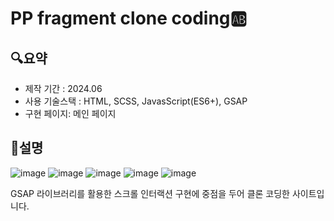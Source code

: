 # PP fragment clone coding🆎
## 🔍요약
* 제작 기간 : 2024.06
* 사용 기술스택 : HTML, SCSS, JavasScript(ES6+), GSAP
* 구현 페이지: 메인 페이지

## 📝설명
![image](https://github.com/Kimbangul/pp-fragment/assets/65225446/b298a2a3-4005-4d4c-8c37-48dc220209ed)
![image](https://github.com/Kimbangul/pp-fragment/assets/65225446/9338815b-ea78-4c08-b2e2-4649c6ebe774)
![image](https://github.com/Kimbangul/pp-fragment/assets/65225446/ea9d3816-3cd7-44fc-bbf1-abe32f6841d5)
![image](https://github.com/Kimbangul/pp-fragment/assets/65225446/2edd49d1-0489-44cd-a11d-da4659389fcb)
![image](https://github.com/Kimbangul/pp-fragment/assets/65225446/f6b310ad-5829-4cce-b637-ae32b800da8c)

GSAP 라이브러리를 활용한 스크롤 인터랙션 구현에 중점을 두어 클론 코딩한 사이트입니다. 
